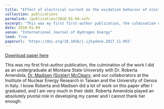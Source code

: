 ```yaml
---
title: "Effect of electrical current on the oxidation behavior of electroless nickel-plated ferritic stainless steel in solid oxide fuel cell operating conditions"
collection: publications
permalink: /publication/2018-01-04-sofc
excerpt: "This was my first first-author publication, the culmination of the work I did as an undergraduate at Montana State University with Dr. Roberta Amendola, [Dr. Madisen (Sickler) McCleary](https://www.linkedin.com/in/madisen-mccleary-1b6b5470/), and our collaborators at the Institute of Nuclear Energy Research in Taiwan and the University of Genoa in Italy. I know Roberta and Madisen did a lot of work on this paper after I graduated, and I am very much in their debt. Roberta Amendola played an absolutely pivotal role in developing my career and I cannot thank her enough."
date: 2018-01-04
venue: "International Journal of Hydrogen Energy"
lead: True
paperurl: 'https://doi.org/10.1016/j.ijhydene.2017.11.055'
---
```


<a href='https://doi.org/10.1016/j.ijhydene.2017.11.055'>Download paper here</a>

This was my first first-author publication, the culmination of the work I did as an undergraduate at Montana State University with Dr. Roberta Amendola, [Dr. Madisen (Sickler) McCleary](https://www.linkedin.com/in/madisen-mccleary-1b6b5470/), and our collaborators at the Institute of Nuclear Energy Research in Taiwan and the University of Genoa in Italy. I know Roberta and Madisen did a lot of work on this paper after I graduated, and I am very much in their debt. Roberta Amendola played an absolutely pivotal role in developing my career and I cannot thank her enough.

